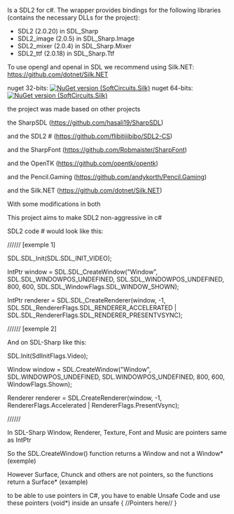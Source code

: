 Is a SDL2 for c#. The wrapper provides bindings for the following libraries (contains the necessary DLLs for the project):
- SDL2 (2.0.20) in SDL_Sharp
- SDL2_image (2.0.5) in SDL_Sharp.Image
- SDL2_mixer (2.0.4) in SDL_Sharp.Mixer
- SDL2_ttf (2.0.18) in SDL_Sharp.Ttf

To use opengl and openal in SDL we recommend using Silk.NET: https://github.com/dotnet/Silk.NET

nuget 32-bits: [![NuGet version (SoftCircuits.Silk)](https://img.shields.io/nuget/v/SDL-Sharp_32-bits.svg?style=flat-square)](https://www.nuget.org/packages/SDL-Sharp_32-bits/)
nuget 64-bits: [![NuGet version (SoftCircuits.Silk)](https://img.shields.io/nuget/v/SDL-Sharp_64-bits.svg?style=flat-square)](https://www.nuget.org/packages/SDL-Sharp_64-bits/)

the project was made based on other projects

the SharpSDL (https://github.com/hasali19/SharpSDL)

and the SDL2 # (https://github.com/flibitijibibo/SDL2-CS)

and the SharpFont (https://github.com/Robmaister/SharpFont)

and the OpenTK (https://github.com/opentk/opentk)

and the Pencil.Gaming (https://github.com/andykorth/Pencil.Gaming)

and the Silk.NET (https://github.com/dotnet/Silk.NET)

With some modifications in both

This project aims to make SDL2 non-aggressive in c#


SDL2 code # would look like this:

////// [exemple 1]

SDL.SDL_Init(SDL.SDL_INIT_VIDEO);

IntPtr window = SDL.SDL_CreateWindow("Window", SDL.SDL_WINDOWPOS_UNDEFINED, SDL.SDL_WINDOWPOS_UNDEFINED, 800, 600, SDL.SDL_WindowFlags.SDL_WINDOW_SHOWN);

IntPtr renderer = SDL.SDL_CreateRenderer(window,
                                      -1,
                                      SDL.SDL_RendererFlags.SDL_RENDERER_ACCELERATED |
                                      SDL.SDL_RendererFlags.SDL_RENDERER_PRESENTVSYNC);
                                      
////// [exemple 2]

And on SDL-Sharp like this:

SDL.Init(SdlInitFlags.Video);

Window window = SDL.CreateWindow("Window", SDL.WINDOWPOS_UNDEFINED, SDL.WINDOWPOS_UNDEFINED, 800, 600, WindowFlags.Shown);

Renderer renderer = SDL.CreateRenderer(window, -1, RendererFlags.Accelerated | RendererFlags.PresentVsync);

//////

In SDL-Sharp Window, Renderer, Texture, Font and Music are pointers same as IntPtr

So the SDL.CreateWindow() function returns a Window and not a Window* (exemple)

However Surface, Chunck and others are not pointers, so the functions return a Surface* (example)

to be able to use pointers in C#, you have to enable Unsafe Code and use these pointers (void*) inside an unsafe { //Pointers here// }
